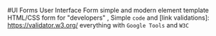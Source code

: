 #UI Forms 
User Interface Form  simple and modern element  template HTML/CSS form  for "developers" , Simple `code` and 
[link validations]: https://validator.w3.org/ everything with `Google Tools` and `W3C`

[link text itself]: https://validator.w3.org/
